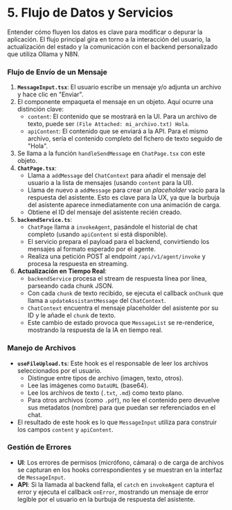 # 5. Flujo de Datos y Servicios

Entender cómo fluyen los datos es clave para modificar o depurar la aplicación. El flujo principal gira en torno a la interacción del usuario, la actualización del estado y la comunicación con el backend personalizado que utiliza Ollama y N8N.

### Flujo de Envío de un Mensaje

1.  **`MessageInput.tsx`**: El usuario escribe un mensaje y/o adjunta un archivo y hace clic en "Enviar".
2.  El componente empaqueta el mensaje en un objeto. Aquí ocurre una distinción clave:
    -   `content`: El contenido que se mostrará en la UI. Para un archivo de texto, puede ser `(File Attached: mi_archivo.txt) Hola`.
    -   `apiContent`: El contenido que se enviará a la API. Para el mismo archivo, sería el contenido completo del fichero de texto seguido de "Hola".
3.  Se llama a la función `handleSendMessage` en `ChatPage.tsx` con este objeto.
4.  **`ChatPage.tsx`**:
    -   Llama a `addMessage` del `ChatContext` para añadir el mensaje del usuario a la lista de mensajes (usando `content` para la UI).
    -   Llama de nuevo a `addMessage` para crear un *placeholder* vacío para la respuesta del asistente. Esto es clave para la UX, ya que la burbuja del asistente aparece inmediatamente con una animación de carga.
    -   Obtiene el ID del mensaje del asistente recién creado.
5.  **`backendService.ts`**:
    -   `ChatPage` llama a `invokeAgent`, pasándole el historial de chat completo (usando `apiContent` si está disponible).
    -   El servicio prepara el payload para el backend, convirtiendo los mensajes al formato esperado por el agente.
    -   Realiza una petición POST al endpoint `/api/v1/agent/invoke` y procesa la respuesta en streaming.
6.  **Actualización en Tiempo Real**:
    -   `backendService` procesa el stream de respuesta línea por línea, parseando cada chunk JSON.
    -   Con cada `chunk` de texto recibido, se ejecuta el callback `onChunk` que llama a `updateAssistantMessage` del `ChatContext`.
    -   `ChatContext` encuentra el mensaje placeholder del asistente por su ID y le añade el `chunk` de texto.
    -   Este cambio de estado provoca que `MessageList` se re-renderice, mostrando la respuesta de la IA en tiempo real.

### Manejo de Archivos

-   **`useFileUpload.ts`**: Este hook es el responsable de leer los archivos seleccionados por el usuario.
    -   Distingue entre tipos de archivo (imagen, texto, otros).
    -   Lee las imágenes como `DataURL` (base64).
    -   Lee los archivos de texto (`.txt`, `.md`) como texto plano.
    -   Para otros archivos (como `.pdf`), no lee el contenido pero devuelve sus metadatos (nombre) para que puedan ser referenciados en el chat.
-   El resultado de este hook es lo que `MessageInput` utiliza para construir los campos `content` y `apiContent`.

### Gestión de Errores

-   **UI**: Los errores de permisos (micrófono, cámara) o de carga de archivos se capturan en los hooks correspondientes y se muestran en la interfaz de `MessageInput`.
-   **API**: Si la llamada al backend falla, el `catch` en `invokeAgent` captura el error y ejecuta el callback `onError`, mostrando un mensaje de error legible por el usuario en la burbuja de respuesta del asistente.
